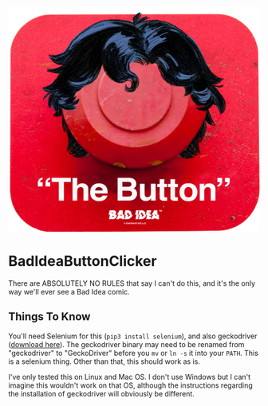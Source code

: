 ![Bad Idea Serves The Button](https://github.com/goodmajo/BadIdeaButtonClicker/blob/master/btn-grizzly.png?raw=true)
# BadIdeaButtonClicker
There are ABSOLUTELY NO RULES that say I can't do this, and it's the only way we'll ever see a Bad Idea comic.

## Things To Know
You'll need Selenium for this (`pip3 install selenium`), and also geckodriver ([download here](https://github.com/mozilla/geckodriver/releases)). The geckodriver binary may need to be renamed from "geckodriver" to "GeckoDriver" before you `mv` or `ln -s` it into your `PATH`. This is a selenium thing. Other than that, this should work as is.

I've only tested this on Linux and Mac OS. I don't use Windows but I can't imagine this wouldn't work on that OS, although the instructions regarding the installation of geckodriver will obviously be different.